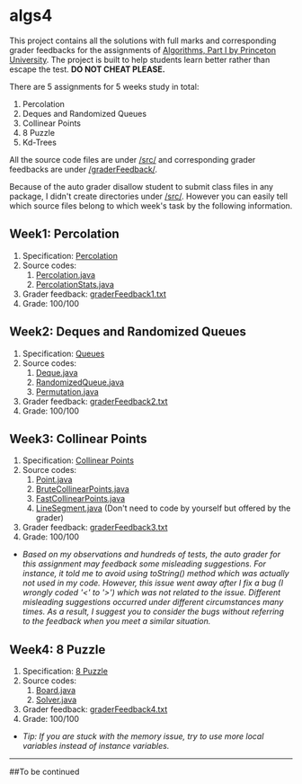 # algs4
This project contains all the solutions with full marks and corresponding grader feedbacks for the assignments of [Algorithms, Part I by Princeton University](https://www.coursera.org/learn/algorithms-part1?). The project is built to help students learn better rather than escape the test. <b> DO NOT CHEAT PLEASE.</b>

There are 5 assignments for 5 weeks study in total:
1. Percolation
2. Deques and Randomized Queues
3. Collinear Points
4. 8 Puzzle
5. Kd-Trees

All the source code files are under [/src/](https://github.com/icycoke/algs4/tree/master/src) and corresponding grader feedbacks are under [/graderFeedback/](https://github.com/icycoke/algs4/tree/master/graderFeedback).

Because of the auto grader disallow student to submit class files in any package, I didn't create directories under [/src/](https://github.com/icycoke/algs4/tree/master/src). However you can easily tell which source files belong to which week's task by the following information.

## Week1: Percolation
1. Specification: [Percolation](https://coursera.cs.princeton.edu/algs4/assignments/percolation/specification.php)
2. Source codes:
   1. [Percolation.java](https://github.com/icycoke/algs4/blob/master/src/Percolation.java)
   2. [PercolationStats.java](https://github.com/icycoke/algs4/blob/master/src/PercolationStats.java)
3. Grader feedback: [graderFeedback1.txt](https://github.com/icycoke/algs4/blob/master/graderFeedback/graderFeedback1.txt)
4. Grade: 100/100

## Week2: Deques and Randomized Queues
1. Specification: [Queues](https://coursera.cs.princeton.edu/algs4/assignments/queues/specification.php)
2. Source codes:
   1. [Deque.java](https://github.com/icycoke/algs4/blob/master/src/Deque.java)
   2. [RandomizedQueue.java](https://github.com/icycoke/algs4/blob/master/src/RandomizedQueue.java)
   3. [Permutation.java](https://github.com/icycoke/algs4/blob/master/src/Permutation.java)
3. Grader feedback: [graderFeedback2.txt](https://github.com/icycoke/algs4/blob/master/graderFeedback/graderFeedback2.txt)
4. Grade: 100/100

## Week3: Collinear Points
1. Specification: [Collinear Points](https://coursera.cs.princeton.edu/algs4/assignments/collinear/specification.php)
2. Source codes:
   1. [Point.java](https://github.com/icycoke/algs4/blob/master/src/Point.java)
   2. [BruteCollinearPoints.java](https://github.com/icycoke/algs4/blob/master/src/BruteCollinearPoints.java)
   3. [FastCollinearPoints.java](https://github.com/icycoke/algs4/blob/master/src/FastCollinearPoints.java)
   4. [LineSegment.java](https://github.com/icycoke/algs4/blob/master/src/LineSegment.java) (Don't need to code by yourself but offered by the grader)
3. Grader feedback: [graderFeedback3.txt](https://github.com/icycoke/algs4/blob/master/graderFeedback/graderFeedback3.txt)
4. Grade: 100/100

* <i>Based on my observations and hundreds of tests, the auto grader for this assignment may feedback some misleading suggestions. For instance, it told me to avoid using toString() method which was actually not used in my code. However, this issue went away after I fix a bug (I wrongly coded '<' to '>') which was not related to the issue. Different misleading suggestions occurred under different circumstances many times. As a result, I suggest you to consider the bugs without referring to the feedback when you meet a similar situation.</i>

## Week4: 8 Puzzle
1. Specification: [8 Puzzle](https://coursera.cs.princeton.edu/algs4/assignments/8puzzle/specification.php)
2. Source codes:
   1. [Board.java](https://github.com/icycoke/algs4/blob/master/src/Board.java)
   2. [Solver.java](https://github.com/icycoke/algs4/blob/master/src/Solver.java)
3. Grader feedback: [graderFeedback4.txt](https://github.com/icycoke/algs4/blob/master/graderFeedback/graderFeedback4.txt)
4. Grade: 100/100

* <i>Tip: If you are stuck with the memory issue, try to use more local variables instead of instance variables.</i>
---
##To be continued
